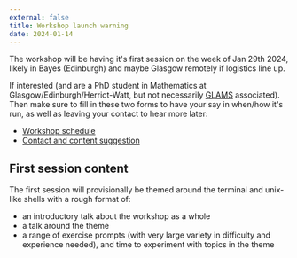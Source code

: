 ```yaml
---
external: false
title: Workshop launch warning
date: 2024-01-14
---
```


The workshop will be having it's first session on the week of Jan 29th 2024, likely in Bayes (Edinburgh) and maybe Glasgow remotely if logistics line up.

If interested (and are a PhD student in Mathematics at Glasgow/Edinburgh/Herriot-Watt, but not necessarily [GLAMS](https://www.glams.org/) associated). Then make sure to fill in these two forms to have your say in when/how it's run, as well as leaving your contact to hear more later:
- [Workshop schedule](https://rallly.co/invite/2ravenx5ymQR)
- [Contact and content suggestion](https://forms.office.com/Pages/ResponsePage.aspx?id=sAafLmkWiUWHiRCgaTTcYSk46CC55_BEsRipfVdSTE1URjI2NlhXQ1lWVzJXSjFENldJTUIyNU5RSi4u)

## First session content

The first session will provisionally be themed around the terminal and unix-like shells with a rough format of:
- an introductory talk about the workshop as a whole
- a talk around the theme
- a range of exercise prompts (with very large variety in difficulty and experience needed), and time to experiment with topics in the theme
